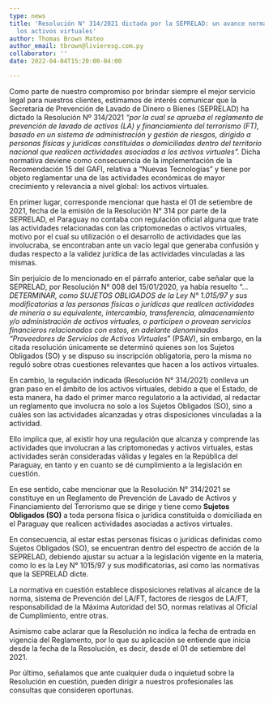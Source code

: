 ```yaml
---
type: news
title: 'Resolución N° 314/2021 dictada por la SEPRELAD: un avance normativo sobre
  los activos virtuales'
author: Thomas Brown Mateo
author_email: tbrown@livieresg.com.py
collaborator: ''
date: 2022-04-04T15:20:00-04:00

---
```

Como parte de nuestro compromiso por brindar siempre el mejor servicio legal para nuestros clientes, estimamos de interés comunicar que la Secretaria de Prevención de Lavado de Dinero o Bienes (SEPRELAD) ha dictado la Resolución Nº 314/2021 _“por la cual se aprueba el reglamento de prevención de lavado de activos (LA) y financiamiento del terrorismo (FT), basado en un sistema de administración y gestión de riesgos, dirigido a personas físicas y jurídicas constituidas o domiciliadas dentro del territorio nacional que realicen actividades asociadas a los activos virtuales"._ Dicha normativa deviene como consecuencia de la implementación de la Recomendación 15 del GAFI, relativa a “Nuevas Tecnologías” y tiene por objeto reglamentar una de las actividades económicas de mayor crecimiento y relevancia a nivel global: los activos virtuales.

En primer lugar, corresponde mencionar que hasta el 01 de setiembre de 2021, fecha de la emisión de la Resolución N° 314 por parte de la SEPRELAD, el Paraguay no contaba con regulación oficial alguna que trate las actividades relacionadas con las criptomonedas o activos virtuales, motivo por el cual su utilización o el desarrollo de actividades que las involucraba, se encontraban ante un vacío legal que generaba confusión y dudas respecto a la validez jurídica de las actividades vinculadas a las mismas.

Sin perjuicio de lo mencionado en el párrafo anterior, cabe señalar que la SEPRELAD, por Resolución N° 008 del 15/01/2020, ya había resuelto “…_DETERMINAR, como SUJETOS OBLIGADOS de la Ley N° 1.015/97 y sus modificatorias a las personas físicas o jurídicas que realicen actividades de minería o su equivalente, intercambio, transferencia, almacenamiento y/o administración de activos virtuales, o participen o provean servicios financieros relacionados con estos, en adelante denominados “Proveedores de Servicios de Activos Virtuales_” (PSAV), sin embargo, en la citada resolución únicamente se determinó quienes son los Sujetos Obligados (SO) y se dispuso su inscripción obligatoria, pero la misma no reguló sobre otras cuestiones relevantes que hacen a los activos virtuales.

En cambio, la regulación indicada (Resolución N° 314/2021) conlleva un gran paso en el ámbito de los activos virtuales, debido a que el Estado, de esta manera, ha dado el primer marco regulatorio a la actividad, al redactar un reglamento que involucra no solo a los Sujetos Obligados (SO), sino a cuáles son las actividades alcanzadas y otras disposiciones vinculadas a la actividad.

Ello implica que, al existir hoy una regulación que alcanza y comprende las actividades que involucran a las criptomonedas y activos virtuales, estas actividades serán consideradas válidas y legales en la República del Paraguay, en tanto y en cuanto se dé cumplimiento a la legislación en cuestión.

En ese sentido, cabe mencionar que la Resolución N° 314/2021 se constituye en un Reglamento de Prevención de Lavado de Activos y Financiamiento del Terrorismo que se dirige y tiene como **Sujetos Obligados (SO)** a toda persona física o jurídica constituida o domiciliada en el Paraguay que realicen actividades asociadas a activos virtuales.

En consecuencia, al estar estas personas físicas o jurídicas definidas como Sujetos Obligados (SO), se encuentran dentro del espectro de acción de la SEPRELAD, debiendo ajustar su actuar a la legislación vigente en la materia, como lo es la Ley N° 1015/97 y sus modificatorias, así como las normativas que la SEPRELAD dicte.

La normativa en cuestión establece disposiciones relativas al alcance de la norma, sistema de Prevención del LA/FT, factores de riesgos de LA/FT, responsabilidad de la Máxima Autoridad del SO, normas relativas al Oficial de Cumplimiento, entre otras.

Asimismo cabe aclarar que la Resolución no indica la fecha de entrada en vigencia del Reglamento, por lo que su aplicación se entiende que inicia desde la fecha de la Resolución, es decir, desde el 01 de setiembre del 2021.

Por último, señalamos que ante cualquier duda o inquietud sobre la Resolución en cuestión, pueden dirigir a nuestros profesionales las consultas que consideren oportunas.
